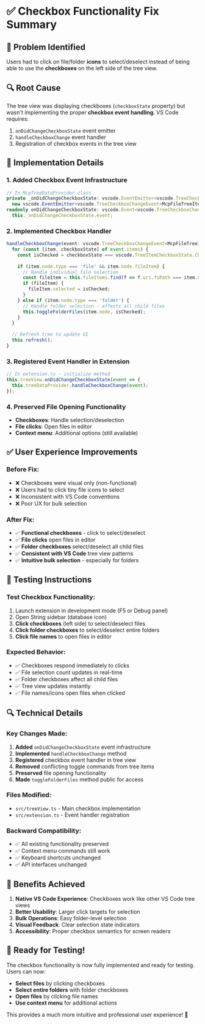 # ✅ Checkbox Functionality Fix Summary

## **🚨 Problem Identified**
Users had to click on file/folder **icons** to select/deselect instead of being able to use the **checkboxes** on the left side of the tree view.

## **🔍 Root Cause**
The tree view was displaying checkboxes (`checkboxState` property) but wasn't implementing the proper **checkbox event handling**. VS Code requires:
1. `onDidChangeCheckboxState` event emitter
2. `handleCheckboxChange` event handler 
3. Registration of checkbox events in the tree view

## **🔧 Implementation Details**

### **1. Added Checkbox Event Infrastructure**
```typescript
// In McpTreeDataProvider class
private _onDidChangeCheckboxState: vscode.EventEmitter<vscode.TreeCheckboxChangeEvent<McpFileTreeItem>> = 
  new vscode.EventEmitter<vscode.TreeCheckboxChangeEvent<McpFileTreeItem>>();
readonly onDidChangeCheckboxState: vscode.Event<vscode.TreeCheckboxChangeEvent<McpFileTreeItem>> = 
  this._onDidChangeCheckboxState.event;
```

### **2. Implemented Checkbox Handler**
```typescript
handleCheckboxChange(event: vscode.TreeCheckboxChangeEvent<McpFileTreeItem>): void {
  for (const [item, checkboxState] of event.items) {
    const isChecked = checkboxState === vscode.TreeItemCheckboxState.Checked;
    
    if (item.node.type === 'file' && item.node.fileItem) {
      // Handle individual file selection
      const fileItem = this.fileItems.find(f => f.uri.fsPath === item.node.fileItem!.uri.fsPath);
      if (fileItem) {
        fileItem.selected = isChecked;
      }
    } else if (item.node.type === 'folder') {
      // Handle folder selection - affects all child files
      this.toggleFolderFiles(item.node, isChecked);
    }
  }
  
  // Refresh tree to update UI
  this.refresh();
}
```

### **3. Registered Event Handler in Extension**
```typescript
// In extension.ts - initialize method
this.treeView.onDidChangeCheckboxState(event => {
  this.treeDataProvider.handleCheckboxChange(event);
});
```

### **4. Preserved File Opening Functionality**
- **Checkboxes**: Handle selection/deselection
- **File clicks**: Open files in editor
- **Context menu**: Additional options (still available)

## **✅ User Experience Improvements**

### **Before Fix:**
- ❌ Checkboxes were visual only (non-functional)
- ❌ Users had to click tiny file icons to select
- ❌ Inconsistent with VS Code conventions
- ❌ Poor UX for bulk selection

### **After Fix:**
- ✅ **Functional checkboxes** - click to select/deselect
- ✅ **File clicks** open files in editor
- ✅ **Folder checkboxes** select/deselect all child files
- ✅ **Consistent with VS Code** tree view patterns
- ✅ **Intuitive bulk selection** - especially for folders

## **🎯 Testing Instructions**

### **Test Checkbox Functionality:**
1. Launch extension in development mode (F5 or Debug panel)
2. Open String sidebar (database icon)
3. **Click checkboxes** (left side) to select/deselect files
4. **Click folder checkboxes** to select/deselect entire folders
5. **Click file names** to open files in editor

### **Expected Behavior:**
- ✅ Checkboxes respond immediately to clicks
- ✅ File selection count updates in real-time
- ✅ Folder checkboxes affect all child files
- ✅ Tree view updates instantly
- ✅ File names/icons open files when clicked

## **🔍 Technical Details**

### **Key Changes Made:**
1. **Added** `onDidChangeCheckboxState` event infrastructure
2. **Implemented** `handleCheckboxChange` method
3. **Registered** checkbox event handler in tree view
4. **Removed** conflicting toggle commands from tree items
5. **Preserved** file opening functionality
6. **Made** `toggleFolderFiles` method public for access

### **Files Modified:**
- `src/treeView.ts` - Main checkbox implementation
- `src/extension.ts` - Event handler registration

### **Backward Compatibility:**
- ✅ All existing functionality preserved
- ✅ Context menu commands still work
- ✅ Keyboard shortcuts unchanged
- ✅ API interfaces unchanged

## **🎉 Benefits Achieved**

1. **Native VS Code Experience**: Checkboxes work like other VS Code tree views
2. **Better Usability**: Larger click targets for selection
3. **Bulk Operations**: Easy folder-level selection
4. **Visual Feedback**: Clear selection state indicators
5. **Accessibility**: Proper checkbox semantics for screen readers

## **🚀 Ready for Testing!**

The checkbox functionality is now fully implemented and ready for testing. Users can now:
- **Select files** by clicking checkboxes
- **Select entire folders** with folder checkboxes  
- **Open files** by clicking file names
- **Use context menu** for additional actions

This provides a much more intuitive and professional user experience! 🎉 